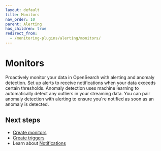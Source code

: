 ```yaml
---
layout: default
title: Monitors
nav_order: 10
parent: Alerting
has_children: true
redirect_from:
  - /monitoring-plugins/alerting/monitors/
---
```


# Monitors

Proactively monitor your data in OpenSearch with alerting and anomaly detection. Set up alerts to receive notifications when your data exceeds certain thresholds. Anomaly detection uses machine learning to automatically detect any outliers in your streaming data. You can pair anomaly detection with alerting to ensure you're notified as soon as an anomaly is detected.

## Next steps

- [Create monitors](<insert-link>)
- [Create triggers](<insert-link>)
- Learn about [Notifications]({{site.url}}{{site.baseurl}}observing-your-data/notifications/index/)
